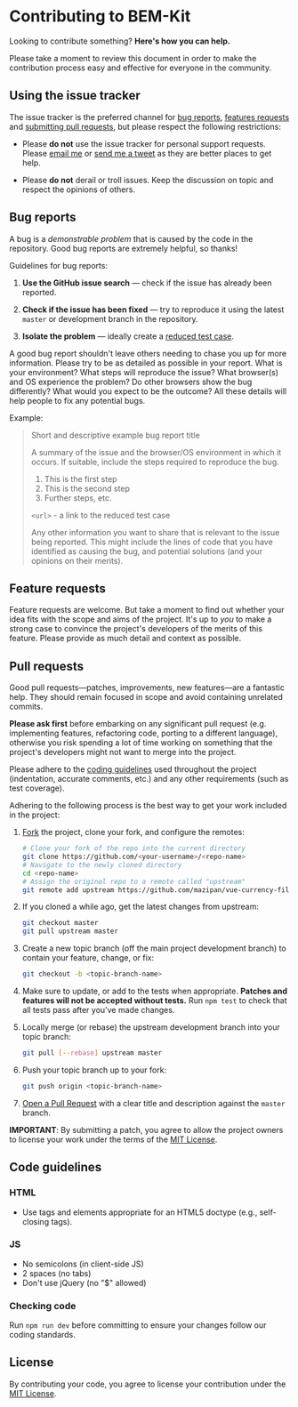 # Contributing to BEM-Kit

Looking to contribute something? **Here's how you can help.**

Please take a moment to review this document in order to make the contribution process easy and effective for everyone in the community.

## Using the issue tracker

The issue tracker is the preferred channel for [bug reports](#bug-reports), [features requests](#feature-requests) and [submitting pull requests](#pull-requests), but please respect the following
restrictions:

* Please **do not** use the issue tracker for personal support requests.  Please [email me](mailto:mazipanneh@gmail.com) or [send me a tweet](https://twitter.com/Maz_Ipan) as they are better places to get help.

* Please **do not** derail or troll issues. Keep the discussion on topic and respect the opinions of others.

## Bug reports

A bug is a _demonstrable problem_ that is caused by the code in the repository. Good bug reports are extremely helpful, so thanks!

Guidelines for bug reports:

1. **Use the GitHub issue search** &mdash; check if the issue has already been reported.

2. **Check if the issue has been fixed** &mdash; try to reproduce it using the latest `master` or development branch in the repository.

3. **Isolate the problem** &mdash; ideally create a [reduced test case](https://css-tricks.com/reduced-test-cases/).


A good bug report shouldn't leave others needing to chase you up for more information. Please try to be as detailed as possible in your report. What is your environment? What steps will reproduce the issue? What browser(s) and OS experience the problem? Do other browsers show the bug differently? What would you expect to be the outcome? All these details will help people to fix any potential bugs.

Example:

> Short and descriptive example bug report title
>
> A summary of the issue and the browser/OS environment in which it occurs. If
> suitable, include the steps required to reproduce the bug.
>
> 1. This is the first step
> 2. This is the second step
> 3. Further steps, etc.
>
> `<url>` - a link to the reduced test case
>
> Any other information you want to share that is relevant to the issue being
> reported. This might include the lines of code that you have identified as
> causing the bug, and potential solutions (and your opinions on their
> merits).


## Feature requests

Feature requests are welcome. But take a moment to find out whether your idea fits with the scope and aims of the project. It's up to *you* to make a strong case to convince the project's developers of the merits of this feature. Please provide as much detail and context as possible.


## Pull requests

Good pull requests—patches, improvements, new features—are a fantastic help. They should remain focused in scope and avoid containing unrelated commits.

**Please ask first** before embarking on any significant pull request (e.g. implementing features, refactoring code, porting to a different language), otherwise you risk spending a lot of time working on something that the project's developers might not want to merge into the project.

Please adhere to the [coding guidelines](#code-guidelines) used throughout the project (indentation, accurate comments, etc.) and any other requirements (such as test coverage).

Adhering to the following process is the best way to get your work included in the project:

1. [Fork](https://help.github.com/fork-a-repo/) the project, clone your fork,
   and configure the remotes:

   ```bash
   # Clone your fork of the repo into the current directory
   git clone https://github.com/<your-username>/<repo-name>
   # Navigate to the newly cloned directory
   cd <repo-name>
   # Assign the original repo to a remote called "upstream"
   git remote add upstream https://github.com/mazipan/vue-currency-filter
   ```

2. If you cloned a while ago, get the latest changes from upstream:

   ```bash
   git checkout master
   git pull upstream master
   ```

3. Create a new topic branch (off the main project development branch) to
   contain your feature, change, or fix:

   ```bash
   git checkout -b <topic-branch-name>
   ```

4. Make sure to update, or add to the tests when appropriate. **Patches and
   features will not be accepted without tests.** Run `npm test` to check that
   all tests pass after you've made changes. 

5. Locally merge (or rebase) the upstream development branch into your topic branch:

   ```bash
   git pull [--rebase] upstream master
   ```

6. Push your topic branch up to your fork:

   ```bash
   git push origin <topic-branch-name>
   ```

7. [Open a Pull Request](https://help.github.com/articles/using-pull-requests/)
    with a clear title and description against the `master` branch.

**IMPORTANT**: By submitting a patch, you agree to allow the project owners to
license your work under the terms of the [MIT License](LICENSE).


## Code guidelines

### HTML

- Use tags and elements appropriate for an HTML5 doctype (e.g., self-closing tags).

### JS

- No semicolons (in client-side JS)
- 2 spaces (no tabs)
- Don't use jQuery (no "$" allowed)

### Checking code

Run `npm run dev` before committing to ensure your changes follow our coding standards.


## License

By contributing your code, you agree to license your contribution under the [MIT License](LICENSE).

